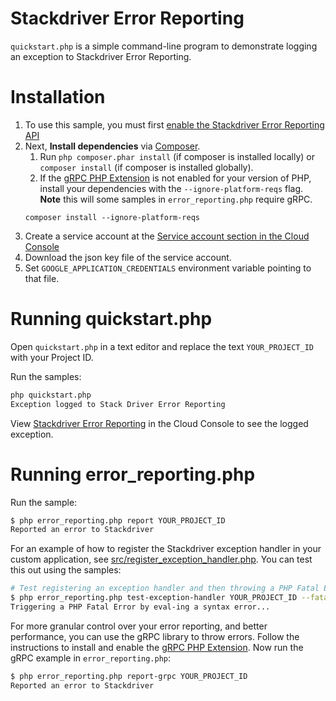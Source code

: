 # Stackdriver Error Reporting

`quickstart.php` is a simple command-line program to demonstrate logging an
exception to Stackdriver Error Reporting.

# Installation

1. To use this sample, you must first [enable the Stackdriver Error Reporting API][0]
1. Next, **Install dependencies** via [Composer](http://getcomposer.org/doc/00-intro.md).
    1. Run `php composer.phar install` (if composer is installed locally) or `composer install`
    (if composer is installed globally).
    1. If the [gRPC PHP Extension][php_grpc] is not enabled for your version of PHP,
    install your dependencies with the `--ignore-platform-reqs` flag. **Note** this will
    some samples in `error_reporting.php` require gRPC.
    ```
    composer install --ignore-platform-reqs
    ```
1. Create a service account at the [Service account section in the Cloud Console][2]
1. Download the json key file of the service account.
1. Set `GOOGLE_APPLICATION_CREDENTIALS` environment variable pointing to that file.

# Running quickstart.php

Open `quickstart.php` in a text editor and replace the text `YOUR_PROJECT_ID`
with your Project ID.

Run the samples:

```sh
php quickstart.php
Exception logged to Stack Driver Error Reporting
```

View [Stackdriver Error Reporting][1] in the Cloud Console to see the logged
exception.

# Running error_reporting.php

Run the sample:

```sh
$ php error_reporting.php report YOUR_PROJECT_ID
Reported an error to Stackdriver
```

For an example of how to register the Stackdriver exception handler in your custom application, see
[src/register_exception_handler.php](src/register_exception_handler.php). You can test this out
using the samples:

```sh
# Test registering an exception handler and then throwing a PHP Fatal Error
$ php error_reporting.php test-exception-handler YOUR_PROJECT_ID --fatal
Triggering a PHP Fatal Error by eval-ing a syntax error...
```

For more granular control over your error reporting, and better performance, you can use the gRPC
library to throw errors. Follow the instructions to install and enable the
[gRPC PHP Extension][php_grpc]. Now run the gRPC example in `error_reporting.php`:

```sh
$ php error_reporting.php report-grpc YOUR_PROJECT_ID
Reported an error to Stackdriver
```

[0]: https://console.cloud.google.com/flows/enableapi?apiid=clouderrorreporting.googleapis.com
[1]: https://console.cloud.google.com/errors
[2]: https://console.cloud.google.com/iam-admin/serviceaccounts/
[php_grpc]: http://cloud.google.com/php/grpc